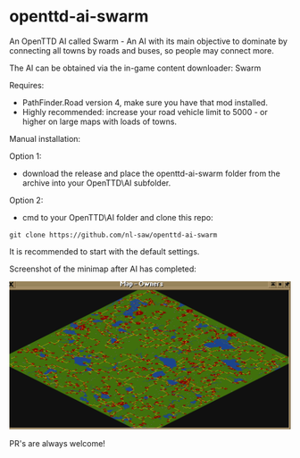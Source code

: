 # openttd-ai-swarm
An OpenTTD AI called Swarm - An AI with its main objective to dominate by connecting all towns by roads and buses, so people may connect more.

The AI can be obtained via the in-game content downloader: Swarm

Requires:
* PathFinder.Road version 4, make sure you have that mod installed.
* Highly recommended: increase your road vehicle limit to 5000 - or higher on large maps with loads of towns.

Manual installation:

Option 1:
* download the release and place the openttd-ai-swarm folder from the archive into your OpenTTD\AI subfolder.

Option 2:
* cmd to your OpenTTD\AI folder and clone this repo:
```
git clone https://github.com/nl-saw/openttd-ai-swarm
```

It is recommended to start with the default settings.

Screenshot of the minimap after AI has completed:

![Screenshot of the minimap after AI has completed](https://raw.githubusercontent.com/nl-saw/openttd-ai-swarm/main/Map_ScreenShot.png)

PR's are always welcome!
